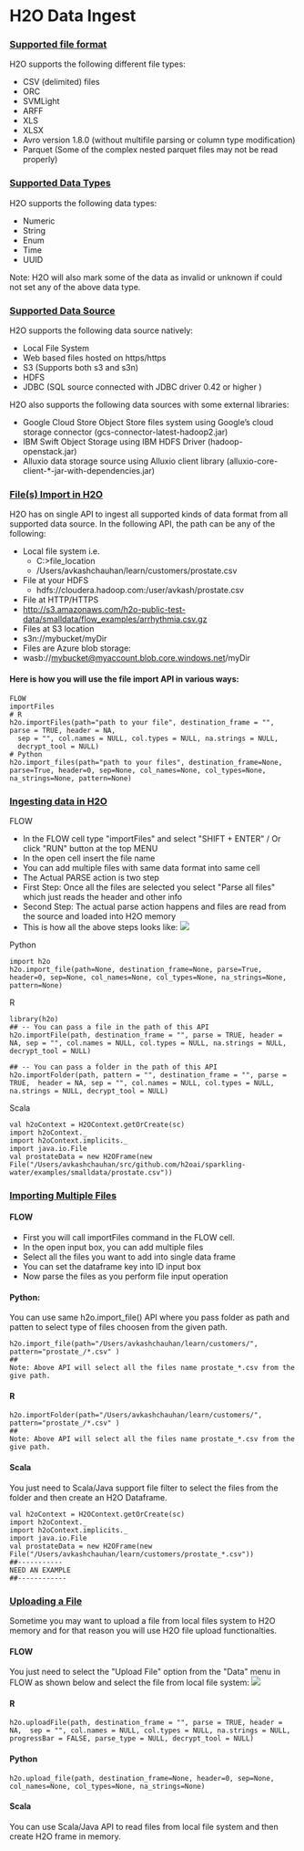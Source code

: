 # H2O Data Ingest #

### [Supported file format](#supportedfileformat) ###
H2O supports the following different file types:
 - CSV (delimited) files
 - ORC
 - SVMLight
 - ARFF
 - XLS
 - XLSX
 - Avro version 1.8.0 (without multifile parsing or column type modification)
 - Parquet (Some of the complex nested parquet files may not be read properly)

### [Supported Data Types](#supporteddatatypes) ###
H2O supports the following data types:
- Numeric
- String
- Enum
- Time
- UUID

Note: H2O will also mark some of the data as invalid or unknown if could not set any of the above data type.

### [Supported Data Source](#supporteddatasources) ###
H2O supports the following data source natively:
- Local File System
- Web based files hosted on https/https
- S3 (Supports both s3 and s3n)
- HDFS 
- JDBC (SQL source connected with JDBC driver 0.42 or higher )

H2O also supports the following data sources with some external libraries:
- Google Cloud Store Object Store files system using Google’s cloud storage connector (gcs-connector-latest-hadoop2.jar)
- IBM Swift Object Storage using IBM HDFS Driver (hadoop-openstack.jar)
- Alluxio data storage source using Alluxio client library (alluxio-core-client-*-jar-with-dependencies.jar)

### [File(s) Import in H2O](#filesimportinH2O) ##

H2O has on single API to ingest all supported kinds of data format from all supported data source. In the following API, the path can be any of the following:
- Local file system i.e.
  - C:\>file_location
  - /Users/avkashchauhan/learn/customers/prostate.csv
- File at your HDFS
  - hdfs://cloudera.hadoop.com:/user/avkash/prostate.csv
- File at HTTP/HTTPS
 - http://s3.amazonaws.com/h2o-public-test-data/smalldata/flow_examples/arrhythmia.csv.gz
- Files at S3 location
 - s3n://mybucket/myDir
- Files are Azure blob storage:
 - wasb://mybucket@myaccount.blob.core.windows.net/myDir 

#### Here is how you will use the file import API in various ways: ####

```
FLOW
importFiles
# R
h2o.importFiles(path="path to your file", destination_frame = "", parse = TRUE, header = NA,
  sep = "", col.names = NULL, col.types = NULL, na.strings = NULL,
  decrypt_tool = NULL)
# Python
h2o.import_files(path="path to your files", destination_frame=None, parse=True, header=0, sep=None, col_names=None, col_types=None, na_strings=None, pattern=None)
```


### [Ingesting data in H2O](#IngestingDataInH2O) ###
FLOW
 - In the FLOW cell type "importFiles" and select "SHIFT + ENTER" / Or click "RUN" button at the top MENU
 - In the open cell insert the file name
 - You can add multiple files with same data format into same cell
 - The Actual PARSE action is two step
 - First Step: Once all the files are selected you select "Parse all files" which just reads the header and other info
 - Second Step: The actual parse action happens and files are read from the source and loaded into H2O memory
 - This is how all the above steps looks like:
 ![](https://github.com/Avkash/mldl/blob/master/images/flow-file-ingest.png?raw=true)

Python
```  
import h2o
h2o.import_file(path=None, destination_frame=None, parse=True, header=0, sep=None, col_names=None, col_types=None, na_strings=None, pattern=None)
``` 
R
```  
library(h2o)
## -- You can pass a file in the path of this API
h2o.importFile(path, destination_frame = "", parse = TRUE, header = NA, sep = "", col.names = NULL, col.types = NULL, na.strings = NULL, decrypt_tool = NULL)

## -- You can pass a folder in the path of this API
h2o.importFolder(path, pattern = "", destination_frame = "", parse = TRUE,  header = NA, sep = "", col.names = NULL, col.types = NULL,  na.strings = NULL, decrypt_tool = NULL)
```      
Scala
```   
val h2oContext = H2OContext.getOrCreate(sc)
import h2oContext._
import h2oContext.implicits._
import java.io.File
val prostateData = new H2OFrame(new File("/Users/avkashchauhan/src/github.com/h2oai/sparkling-water/examples/smalldata/prostate.csv"))
```

### [Importing Multiple Files](#ImportingMultipleFiles) ###
 
#### FLOW ####
- First you will call importFiles command in the FLOW cell.
- In the open input box, you can add multiple files
- Select all the files you want to add into single data frame
- You can set the dataframe key into ID input box
- Now parse the files as you perform file input operation

#### Python: ####
You can use same h2o.import_file() API where you pass folder as path and patten to select type of files choosen from the given path. 
```
h2o.import_file(path="/Users/avkashchauhan/learn/customers/",  pattern="prostate_/*.csv" )
##
Note: Above API will select all the files name prostate_*.csv from the give path. 
```

#### R ####
```
h2o.importFolder(path="/Users/avkashchauhan/learn/customers/",  pattern="prostate_/*.csv" )
##
Note: Above API will select all the files name prostate_*.csv from the give path. 

```
#### Scala ####
You just need to Scala/Java support file filter to select the files from the folder and then create an H2O Dataframe.
```
val h2oContext = H2OContext.getOrCreate(sc)
import h2oContext._
import h2oContext.implicits._
import java.io.File
val prostateData = new H2OFrame(new File("/Users/avkashchauhan/learn/customers/prostate_*.csv"))
##-----------
NEED AN EXAMPLE
##------------
```

   
### [Uploading a File](#UploadingFileInH2O) ###
Sometime you may want to upload a file from local files system to H2O memory and for that reason you will use H2O file upload functionalties. 

#### FLOW ####
You just need to select the "Upload File" option from the "Data" menu in FLOW as shown below and select the file from local file system:
![](https://github.com/Avkash/mldl/blob/master/images/flow-upload-file.png?raw=true)
#### R ####
```
h2o.uploadFile(path, destination_frame = "", parse = TRUE, header = NA,  sep = "", col.names = NULL, col.types = NULL, na.strings = NULL,  progressBar = FALSE, parse_type = NULL, decrypt_tool = NULL)
```

#### Python ####
```
h2o.upload_file(path, destination_frame=None, header=0, sep=None, col_names=None, col_types=None, na_strings=None)
```
#### Scala ####
You can use Scala/Java API to read files from local file system and then create H2O frame in memory.



